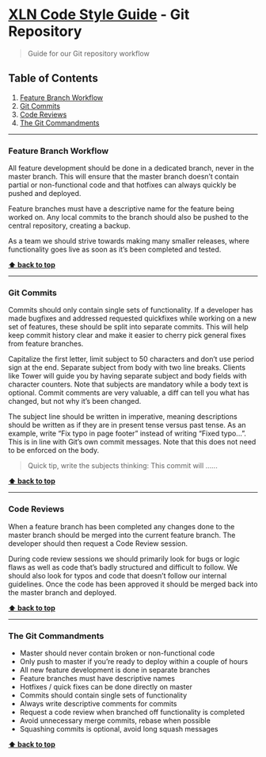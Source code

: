 # [XLN Code Style Guide](../README.md) - Git Repository

> Guide for our Git repository workflow

## Table of Contents 
  1. [Feature Branch Workflow](#feature-branch-workflow)
  1. [Git Commits](#git-commits)
  1. [Code Reviews](#code-reviews)
  1. [The Git Commandments](#the-git-commandments)

---

### Feature Branch Workflow
All feature development should be done in a dedicated branch, never in the master branch. This will ensure that the master branch doesn’t contain partial or non-functional code and that hotfixes can always quickly be pushed and deployed.

Feature branches must have a descriptive name for the feature being worked on. Any local commits to the branch should also be pushed to the central repository, creating a backup.

As a team we should strive towards making many smaller releases, where functionality goes live as soon as it’s been completed and tested.

**[⬆ back to top](#table-of-contents)**

---

### Git Commits
Commits should only contain single sets of functionality. If a developer has made bugfixes and addressed requested quickfixes while working on a new set of features, these should be split into separate commits. This will help keep commit history clear and make it easier to cherry pick general fixes from feature branches.

Capitalize the first letter, limit subject to 50 characters and don’t use period sign at the end. Separate subject from body with two line breaks. Clients like Tower will guide you by having separate subject and body fields with character counters. Note that subjects are mandatory while a body text is optional. Commit comments are very valuable, a diff can tell you what has changed, but not why it’s been changed.

The subject line should be written in imperative, meaning descriptions should be written as if they are in present tense versus past tense. As an example, write “Fix typo in page footer” instead of writing “Fixed typo...”. This is in line with Git’s own commit messages. Note that this does not need to be enforced on the body.

> Quick tip, write the subjects thinking: This commit will …...

**[⬆ back to top](#table-of-contents)**

---

### Code Reviews
When a feature branch has been completed any changes done to the master branch should be merged into the current feature branch. The developer should then request a Code Review session.

During code review sessions we should primarily look for bugs or logic flaws as well as code that’s badly structured and difficult to follow. We should also look for typos and code that doesn’t follow our internal guidelines. Once the code has been approved it should be merged back into the master branch and deployed.

**[⬆ back to top](#table-of-contents)**

---

### The Git Commandments
* Master should never contain broken or non-functional code
* Only push to master if you’re ready to deploy within a couple of hours
* All new feature development is done in separate branches
* Feature branches must have descriptive names
* Hotfixes / quick fixes can be done directly on master
* Commits should contain single sets of functionality
* Always write descriptive comments for commits
* Request a code review when branched off functionality is completed
* Avoid unnecessary merge commits, rebase when possible
* Squashing commits is optional, avoid long squash messages

**[⬆ back to top](#table-of-contents)**